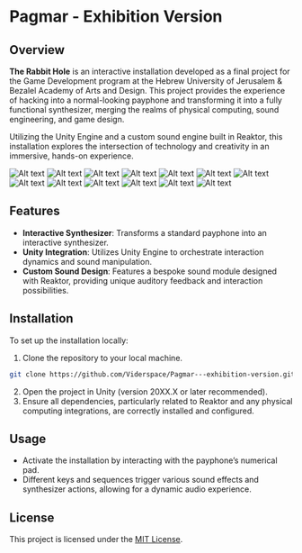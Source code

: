 # Pagmar - Exhibition Version

## Overview
**The Rabbit Hole** is an interactive installation developed as a final project for the Game Development program at the Hebrew University of Jerusalem & Bezalel Academy of Arts and Design. 
This project provides the experience of hacking into a normal-looking payphone and transforming it into a fully functional synthesizer, merging the realms of physical computing, sound engineering, and game design. 

Utilizing the Unity Engine and a custom sound engine built in Reaktor, this installation explores the intersection of technology and creativity in an immersive, hands-on experience.

![Alt text](Slides/S1.jpeg?raw=true "Page1")
![Alt text](Slides/S2.jpeg?raw=true "Page2")
![Alt text](Slides/S3.jpeg?raw=true "Page3")
![Alt text](Slides/S4.jpeg?raw=true "Page4")
![Alt text](Slides/S5.jpeg?raw=true "Page5")
![Alt text](Slides/S6.jpeg?raw=true "Page6")
![Alt text](Slides/S7.jpeg?raw=true "Page7")
![Alt text](Slides/S8.jpeg?raw=true "Page8")
![Alt text](Slides/S9.jpeg?raw=true "Page9")
![Alt text](Slides/S10.jpeg?raw=true "Page10")
![Alt text](Slides/S11.jpeg?raw=true "Page11")
![Alt text](Slides/S12.jpeg?raw=true "Page12")
![Alt text](Slides/S13.jpeg?raw=true "Page13")


## Features
- **Interactive Synthesizer**: Transforms a standard payphone into an interactive synthesizer.
- **Unity Integration**: Utilizes Unity Engine to orchestrate interaction dynamics and sound manipulation.
- **Custom Sound Design**: Features a bespoke sound module designed with Reaktor, providing unique auditory feedback and interaction possibilities.

## Installation
To set up the installation locally:
1. Clone the repository to your local machine.
```bash
git clone https://github.com/Viderspace/Pagmar---exhibition-version.git
```
2. Open the project in Unity (version 20XX.X or later recommended).
3. Ensure all dependencies, particularly related to Reaktor and any physical computing integrations, are correctly installed and configured.

## Usage
- Activate the installation by interacting with the payphone’s numerical pad.
- Different keys and sequences trigger various sound effects and synthesizer actions, allowing for a dynamic audio experience.

## License
This project is licensed under the [MIT License](LICENSE.md).





